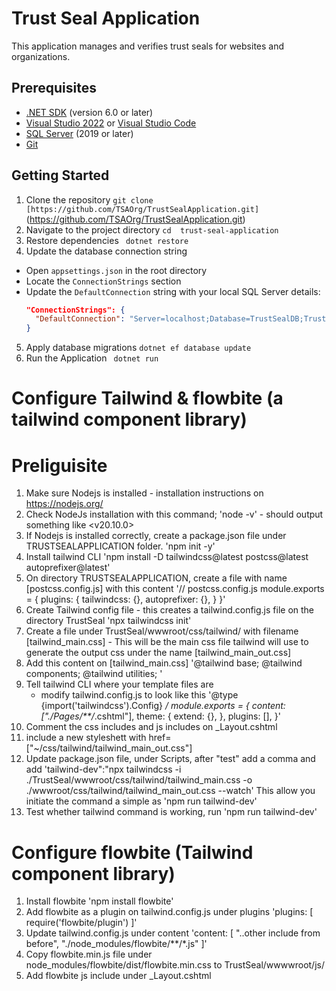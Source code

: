 
# Trust Seal Application

<!-- Brief description of what the Trust Seal Application does -->
This application manages and verifies trust seals for websites and organizations.

## Prerequisites

<!-- List all the software and tools needed to run the project -->
- [.NET SDK](https://dotnet.microsoft.com/download) (version 6.0 or later)
- [Visual Studio 2022](https://visualstudio.microsoft.com/) or [Visual Studio Code](https://code.visualstudio.com/)
- [SQL Server](https://www.microsoft.com/en-us/sql-server/sql-server-downloads) (2019 or later)
- [Git](https://git-scm.com/downloads)

## Getting Started

<!-- Step-by-step instructions to set up the project locally -->

1. Clone the repository
`git clone [https://github.com/TSAOrg/TrustSealApplication.git]`(https://github.com/TSAOrg/TrustSealApplication.git)
2. Navigate to the project directory
 `cd  trust-seal-application`
3. Restore dependencies
 ` dotnet restore`
 4. Update the database connection string
<!-- Explain where to find and how to update the connection string -->
- Open `appsettings.json` in the root directory
- Locate the `ConnectionStrings` section
- Update the `DefaultConnection` string with your local SQL Server details:
  ```json
  "ConnectionStrings": {
    "DefaultConnection": "Server=localhost;Database=TrustSealDB;Trusted_Connection=True;MultipleActiveResultSets=true"
  }
  ```

5. Apply database migrations
  `dotnet ef database update`
 6. Run the Application
  ` dotnet run`

# Configure Tailwind & flowbite (a tailwind component library)

# Preliguisite
1. Make sure Nodejs is installed - installation instructions on https://nodejs.org/
2. Check NodeJs installation with this command; 'node -v' - should output something like <v20.10.0>
3. If Nodejs is installed correctly, create a package.json file under TRUSTSEALAPPLICATION folder.
   'npm init -y'
4. Install tailwind CLI
   'npm install -D tailwindcss@latest postcss@latest autoprefixer@latest'
5. On directory TRUSTSEALAPPLICATION, create a file with name [postcss.config.js] with this content
    '// postcss.config.js
    module.exports = {
      plugins: {
        tailwindcss: {},
        autoprefixer: {},
      }
    }'
6. Create Tailwind config file - this creates a tailwind.config.js file on the directory TrustSeal
  'npx tailwindcss init'
7. Create a file under TrustSeal/wwwroot/css/tailwind/ with filename [tailwind_main.css] - This will be the main css file tailwind will use to generate the output css under the name [tailwind_main_out.css]
8. Add this content on [tailwind_main.css]
    '@tailwind base;
     @tailwind components;
     @tailwind utilities;
    '
9. Tell tailwind CLI where your template files are
   - modify tailwind.config.js to look like this
   '@type {import('tailwindcss').Config} */
    module.exports = {
      content: ["./Pages/**/*.cshtml"],
      theme: {
        extend: {},
      },
      plugins: [],
    }'
10. Comment the css includes and js includes on _Layout.cshtml
11. include a new styleshett with href=["~/css/tailwind/tailwind_main_out.css"]
12. Update package.json file, under Scripts, after "test" add a comma and add 
    'tailwind-dev":"npx tailwindcss -i ./TrustSeal/wwwroot/css/tailwind/tailwind_main.css -o ./wwwroot/css/tailwind/tailwind_main_out.css --watch'
    This allow you initiate the command a simple as 
    'npm run tailwind-dev'
13. Test whether tailwind command is working, run 'npm run tailwind-dev'

# Configure flowbite (Tailwind component library)
1. Install flowbite
    'npm install flowbite'
2. Add flowbite as a plugin on tailwind.config.js under plugins
    'plugins: [
        require('flowbite/plugin')
    ]'
3. Update tailwind.config.js under content
'content: [
        "..other include from before",
        "./node_modules/flowbite/**/*.js"
    ]'
4. Copy flowbite.min.js file under node_modules/flowbite/dist/flowbite.min.css to TrustSeal/wwwwroot/js/
5. Add flowbite js include under _Layout.cshtml


  

